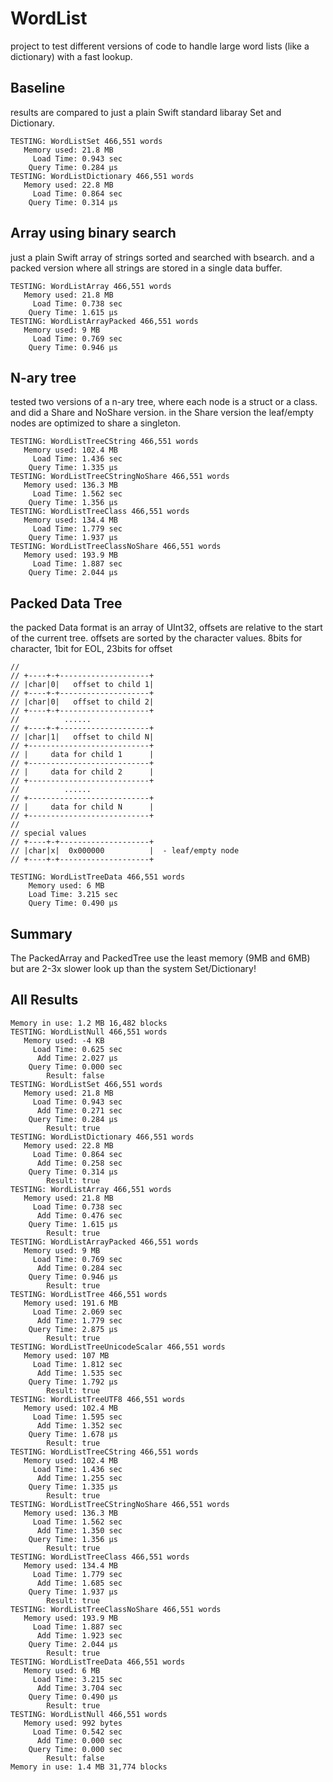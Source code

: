 #  WordList

project to test different versions of code to handle large word lists (like a dictionary) with a fast lookup.

## Baseline
results are compared to just a plain Swift standard libaray Set and Dictionary.  

```
TESTING: WordListSet 466,551 words
   Memory used: 21.8 MB
     Load Time: 0.943 sec
    Query Time: 0.284 μs
TESTING: WordListDictionary 466,551 words
   Memory used: 22.8 MB
     Load Time: 0.864 sec
    Query Time: 0.314 μs
```

## Array using binary search
just a plain Swift array of strings sorted and searched with bsearch.  and a packed version where all strings are stored in a single data buffer.

```
TESTING: WordListArray 466,551 words
   Memory used: 21.8 MB
     Load Time: 0.738 sec
    Query Time: 1.615 μs
TESTING: WordListArrayPacked 466,551 words
   Memory used: 9 MB
     Load Time: 0.769 sec
    Query Time: 0.946 μs
```

## N-ary tree
tested two versions of a n-ary tree, where each node is a struct or a class.
and did a Share and NoShare version.  in the Share version the leaf/empty nodes are optimized to share a singleton.

```
TESTING: WordListTreeCString 466,551 words
   Memory used: 102.4 MB
     Load Time: 1.436 sec
    Query Time: 1.335 μs
TESTING: WordListTreeCStringNoShare 466,551 words
   Memory used: 136.3 MB
     Load Time: 1.562 sec
    Query Time: 1.356 μs
TESTING: WordListTreeClass 466,551 words
   Memory used: 134.4 MB
     Load Time: 1.779 sec
    Query Time: 1.937 μs
TESTING: WordListTreeClassNoShare 466,551 words
   Memory used: 193.9 MB
     Load Time: 1.887 sec
    Query Time: 2.044 μs
```

## Packed Data Tree

the packed Data format is an array of UInt32, offsets are relative to the start of the current tree. offsets are sorted by the character values. 8bits for character, 1bit for EOL, 23bits for offset

```
//
// +----+-+--------------------+
// |char|0|   offset to child 1|
// +----+-+--------------------+
// |char|0|   offset to child 2|
// +----+-+--------------------+
//          ......
// +----+-+--------------------+
// |char|1|   offset to child N|
// +---------------------------+
// |     data for child 1      |
// +---------------------------+
// |     data for child 2      |
// +---------------------------+
//          ......
// +---------------------------+
// |     data for child N      |
// +---------------------------+
//
// special values
// +----+-+--------------------+
// |char|x|  0x000000          |  - leaf/empty node
// +----+-+--------------------+
```

```
TESTING: WordListTreeData 466,551 words
    Memory used: 6 MB
    Load Time: 3.215 sec
    Query Time: 0.490 μs
```

## Summary
The PackedArray and PackedTree use the least memory (9MB and 6MB) but are 2-3x slower look up than the system Set/Dictionary! 


## All Results
```
Memory in use: 1.2 MB 16,482 blocks
TESTING: WordListNull 466,551 words
   Memory used: -4 KB
     Load Time: 0.625 sec
      Add Time: 2.027 μs
    Query Time: 0.000 sec
        Result: false
TESTING: WordListSet 466,551 words
   Memory used: 21.8 MB
     Load Time: 0.943 sec
      Add Time: 0.271 sec
    Query Time: 0.284 μs
        Result: true
TESTING: WordListDictionary 466,551 words
   Memory used: 22.8 MB
     Load Time: 0.864 sec
      Add Time: 0.258 sec
    Query Time: 0.314 μs
        Result: true
TESTING: WordListArray 466,551 words
   Memory used: 21.8 MB
     Load Time: 0.738 sec
      Add Time: 0.476 sec
    Query Time: 1.615 μs
        Result: true
TESTING: WordListArrayPacked 466,551 words
   Memory used: 9 MB
     Load Time: 0.769 sec
      Add Time: 0.284 sec
    Query Time: 0.946 μs
        Result: true
TESTING: WordListTree 466,551 words
   Memory used: 191.6 MB
     Load Time: 2.069 sec
      Add Time: 1.779 sec
    Query Time: 2.875 μs
        Result: true
TESTING: WordListTreeUnicodeScalar 466,551 words
   Memory used: 107 MB
     Load Time: 1.812 sec
      Add Time: 1.535 sec
    Query Time: 1.792 μs
        Result: true
TESTING: WordListTreeUTF8 466,551 words
   Memory used: 102.4 MB
     Load Time: 1.595 sec
      Add Time: 1.352 sec
    Query Time: 1.678 μs
        Result: true
TESTING: WordListTreeCString 466,551 words
   Memory used: 102.4 MB
     Load Time: 1.436 sec
      Add Time: 1.255 sec
    Query Time: 1.335 μs
        Result: true
TESTING: WordListTreeCStringNoShare 466,551 words
   Memory used: 136.3 MB
     Load Time: 1.562 sec
      Add Time: 1.350 sec
    Query Time: 1.356 μs
        Result: true
TESTING: WordListTreeClass 466,551 words
   Memory used: 134.4 MB
     Load Time: 1.779 sec
      Add Time: 1.685 sec
    Query Time: 1.937 μs
        Result: true
TESTING: WordListTreeClassNoShare 466,551 words
   Memory used: 193.9 MB
     Load Time: 1.887 sec
      Add Time: 1.923 sec
    Query Time: 2.044 μs
        Result: true
TESTING: WordListTreeData 466,551 words
   Memory used: 6 MB
     Load Time: 3.215 sec
      Add Time: 3.704 sec
    Query Time: 0.490 μs
        Result: true
TESTING: WordListNull 466,551 words
   Memory used: 992 bytes
     Load Time: 0.542 sec
      Add Time: 0.000 sec
    Query Time: 0.000 sec
        Result: false
Memory in use: 1.4 MB 31,774 blocks
```
